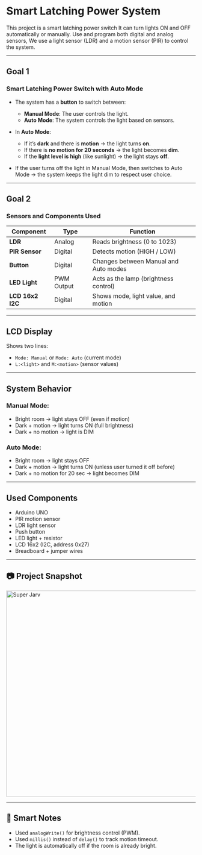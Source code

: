 # Smart Latching Power System
 This project is a smart latching power switch It can turn lights ON and OFF automatically or manually. 
 Use and program both digital and analog sensors, We use a light sensor (LDR) and a motion sensor (PIR) to control the system.

---

## Goal 1

### Smart Latching Power Switch with Auto Mode

* The system has a **button** to switch between:

  * **Manual Mode**: The user controls the light.
  * **Auto Mode**: The system controls the light based on sensors.
* In **Auto Mode**:

  * If it’s **dark** and there is **motion** → the light turns **on**.
  * If there is **no motion for 20 seconds** → the light becomes **dim**.
  * If the **light level is high** (like sunlight) → the light stays **off**.
* If the user turns off the light in Manual Mode, then switches to Auto Mode → the system keeps the light dim to respect user choice.

---

## Goal 2

### Sensors and Components Used

| Component        | Type       | Function                              |
| ---------------- | ---------- | ------------------------------------- |
| **LDR**          | Analog     | Reads brightness (0 to 1023)          |
| **PIR Sensor**   | Digital    | Detects motion (HIGH / LOW)           |
| **Button**       | Digital    | Changes between Manual and Auto modes |
| **LED Light**    | PWM Output | Acts as the lamp (brightness control) |
| **LCD 16x2 I2C** | Digital    | Shows mode, light value, and motion   |

---

## LCD Display

Shows two lines:

* `Mode: Manual` or `Mode: Auto` (current mode)
* `L:<light>` and `M:<motion>` (sensor values)

---

## System Behavior

### Manual Mode:

* Bright room → light stays OFF (even if motion)
* Dark + motion → light turns ON (full brightness)
* Dark + no motion → light is DIM

### Auto Mode:

* Bright room → light stays OFF
* Dark + motion → light turns ON (unless user turned it off before)
* Dark + no motion for 20 sec → light becomes DIM

---

## Used Components

* Arduino UNO
* PIR motion sensor
* LDR light sensor
* Push button
* LED light + resistor
* LCD 16x2 (I2C, address 0x27)
* Breadboard + jumper wires

---

## 📷 Project Snapshot
<img width="1232" height="547" alt="Super Jarv" src="https://github.com/user-attachments/assets/6332c1f1-13c5-4764-b1cd-68e73882f069" />


---

## 🧠 Smart Notes

* Used `analogWrite()` for brightness control (PWM).
* Used `millis()` instead of `delay()` to track motion timeout.
* The light is automatically off if the room is already bright.
